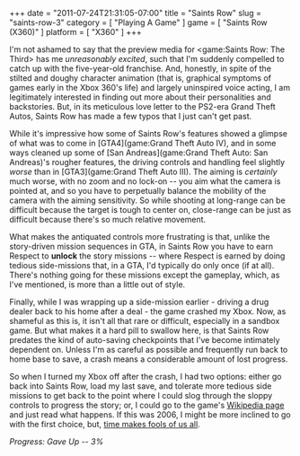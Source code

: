 +++
date = "2011-07-24T21:31:05-07:00"
title = "Saints Row"
slug = "saints-row-3"
category = [ "Playing A Game" ]
game = [ "Saints Row (X360)" ]
platform = [ "X360" ]
+++

I'm not ashamed to say that the preview media for <game:Saints Row: The Third> has me <i>unreasonably excited</i>, such that I'm suddenly compelled to catch up with the five-year-old franchise.  And, honestly, in spite of the stilted and doughy character animation (that is, graphical symptoms of games early in the Xbox 360's life) and largely uninspired voice acting, I am legitimately interested in finding out more about their personalities and backstories.  But, in its meticulous love letter to the PS2-era Grand Theft Autos, Saints Row has made a few typos that I just can't get past.

While it's impressive how some of Saints Row's features showed a glimpse of what was to come in [GTA4](game:Grand Theft Auto IV), and in some ways cleaned up some of [San Andreas](game:Grand Theft Auto: San Andreas)'s rougher features, the driving controls and handling feel slightly <i>worse</i> than in [GTA3](game:Grand Theft Auto III).  The aiming is <i>certainly</i> much worse, with no zoom and no lock-on -- you aim what the camera is pointed at, and so you have to perpetually balance the mobility of the camera with the aiming sensitivity.  So while shooting at long-range can be difficult because the target is tough to center on, close-range can be just as difficult because there's so much relative movement.

What makes the antiquated controls more frustrating is that, unlike the story-driven mission sequences in GTA, in Saints Row you have to earn Respect to <b>unlock</b> the story missions -- where Respect is earned by doing tedious side-missions that, in a GTA, I'd typically do only once (if at all).  There's nothing going for these missions except the gameplay, which, as I've mentioned, is more than a little out of style.

Finally, while I was wrapping up a side-mission earlier - driving a drug dealer back to his home after a deal - the game crashed my Xbox.  Now, as shameful as this is, it isn't all that rare or difficult, especially in a sandbox game.  But what makes it a hard pill to swallow here, is that Saints Row predates the kind of auto-saving checkpoints that I've become intimately dependent on.  Unless I'm as careful as possible and frequently run back to home base to save, a crash means a considerable amount of lost progress.

So when I turned my Xbox off after the crash, I had two options: either go back into Saints Row, load my last save, and tolerate more tedious side missions to get back to the point where I could slog through the sloppy controls to progress the story; or, I could go to the game's <a href="http://en.wikipedia.org/wiki/Saints_Row">Wikipedia page</a> and just read what happens.  If this was 2006, I might be more inclined to go with the first choice, but, <a href="http://www.imdb.com/title/tt0584442/quotes?qt=qt0399218">time makes fools of us all</a>.

<i>Progress: Gave Up -- 3%</i>